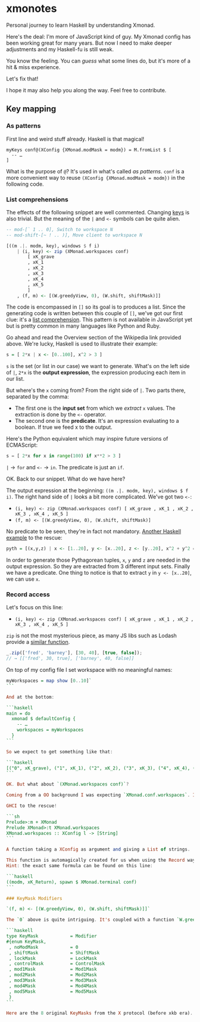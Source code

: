 # xmonotes

Personal journey to learn Haskell by understanding Xmonad.

Here's the deal: I'm more of JavaScript kind of guy. My Xmonad config has been working great for many years.
But now I need to make deeper adjustments and my Haskell-fu is still weak.

You know the feeling. You can *guess* what some lines do, but it's more of a hit & miss experience.

Let's fix that!

I hope it may also help you along the way. Feel free to contribute.

## Key mapping

### As patterns

First line and weird stuff already. Haskell is that magical!

```
myKeys conf@(XConfig {XMonad.modMask = modm}) = M.fromList $ [
  -- …
]
```

What is the purpose of `@`? It's used in what's called *as patterns*. `conf` is a more convenient way to reuse `(XConfig {XMonad.modMask = modm})` in the following code.

### List comprehensions

The effects of the following snippet are well commented.
Changing [keys](https://github.com/Delapouite/xkb-walkthrough) is also trivial. But the meaning of the `|` and `<-` symbols can be quite alien.

```haskell
-- mod-[` 1 .. 0], Switch to workspace N
-- mod-shift-[~ ! .. )], Move client to workspace N

[((m .|. modm, key), windows $ f i)
    | (i, key) <- zip (XMonad.workspaces conf)
        [ xK_grave
        , xK_1
        , xK_2
        , xK_3
        , xK_4
        , xK_5
        ]
    , (f, m) <- [(W.greedyView, 0), (W.shift, shiftMask)]]
```

The code is encompassed in `[]` so its goal is to produces a list.  Since the
generating code is written between this couple of `[]`, we've got our first
clue: it's a [list comprehension](https://en.wikipedia.org/wiki/List_comprehension).
This pattern is not available in JavaScript yet but is pretty common in many languages like
Python and Ruby.

Go ahead and read the Overview section of the Wikipedia link provided above.
We're lucky, Haskell is used to illustrate their example:

```haskell
s = [ 2*x | x <- [0..100], x^2 > 3 ]
```

`s` is the set (or list in our case) we want to generate. What's on the left side of `|`, `2*x` is the **output expression**, the expression producing each item in our list.

But where's the `x` coming from? From the right side of `|`. Two parts there, separated by the comma:
- The first one is the **input set** from which we *extract* `x` values.
The extraction is done by the `<-` operator.
- The second one is the **predicate**. It's an expression evaluating to a boolean. If true we feed x to the output.

Here's the Python equivalent which may inspire future versions of ECMAScript:

```python
s = [ 2*x for x in range(100) if x**2 > 3 ]
```

`|` → `for` and `<-` → `in`. The predicate is just an `if`.

OK. Back to our snippet. What do we have here?

The output expression at the beginning: `((m .|. modm, key), windows $ f i)`.
The right hand side of `|` looks a bit more complicated. We've got two `<-`:
- `(i, key) <- zip (XMonad.workspaces conf) [ xK_grave , xK_1 , xK_2 , xK_3 , xK_4 , xK_5 ]`
- `(f, m) <- [(W.greedyView, 0), (W.shift, shiftMask)]`

No predicate to be seen, they're in fact not mandatory. [Another Haskell example](https://en.wikipedia.org/wiki/Comparison_of_programming_languages_(list_comprehension)) to the rescue:

```haskell
pyth = [(x,y,z) | x <- [1..20], y <- [x..20], z <- [y..20], x^2 + y^2 == z^2]
```

In order to generate those Pythagorean tuples, `x`, `y` and `z` are needed in the output expression. So they are extracted from 3 different input sets. Finally we have a predicate.
One thing to notice is that to extract `y` in `y <- [x..20]`, we can use `x`.

### Record access

Let's focus on this line:

- `(i, key) <- zip (XMonad.workspaces conf) [ xK_grave , xK_1 , xK_2 , xK_3 , xK_4 , xK_5 ]`

`zip` is not the most mysterious piece, as many JS libs such as Lodash provide a [similar function](https://lodash.com/docs#zip).

```js
_.zip(['fred', 'barney'], [30, 40], [true, false]);
// → [['fred', 30, true], ['barney', 40, false]]
```

On top of my config file I set workspace with no meaningful names:

````haskell
myWorkspaces = map show [0..10]`
```

And at the bottom:

```haskell
main = do
  xmonad $ defaultConfig {
    -- …
    workspaces = myWorkspaces
  }
```

So we expect to get something like that:

```haskell
[("0", xK_grave), ("1", xK_1), ("2", xK_2), ("3", xK_3), ("4", xK_4), ("5", xK_5)]
```

OK. But what about `(XMonad.workspaces conf)`?

Coming from a OO background I was expecting `XMonad.conf.workspaces`. I tried to `grep` the whole XMonad code without any success on where the magic could happen.

GHCI to the rescue!

```sh
Prelude>:m + XMonad
Prelude XMonad>:t XMonad.workspaces
XMonad.workspaces :: XConfig l -> [String]
```

A function taking a XConfig as argument and giving a List of strings.

This function is automagically created for us when using the Record way to declare data types as described in this chapter of [LYHGG](http://learnyouahaskell.com/making-our-own-types-and-typeclasses#record-syntax). It is attached to XMonad by the game of re-exports.
Hint: the exact same formula can be found on this line:

```haskell
((modm, xK_Return), spawn $ XMonad.terminal conf)
```

### KeyMask Modifiers

`(f, m) <- [(W.greedyView, 0), (W.shift, shiftMask)]]`

The `0` above is quite intriguing. It's coupled with a function `W.greedyView`. In the other tuple of the list, the function `W.shift` is this time coupled with an explicit `shiftMask`. What could be the real name of the `0` mask? Let's visit the `Grawphics.X11` module which is needed by XMonad. This [Types.hs file](https://github.com/xmonad/X11/blob/master/Graphics/X11/Types.hsc) has an interesting part:

```haskell
type KeyMask            = Modifier
#{enum KeyMask,
 , noModMask            = 0
 , shiftMask            = ShiftMask
 , lockMask             = LockMask
 , controlMask          = ControlMask
 , mod1Mask             = Mod1Mask
 , mod2Mask             = Mod2Mask
 , mod3Mask             = Mod3Mask
 , mod4Mask             = Mod4Mask
 , mod5Mask             = Mod5Mask
 }
```

Here are the 8 original KeyMasks from the X protocol (before xkb era). `0` is just a shorter way to write `noModMask`. `shiftMask` could have been written `1` but the result would have been even harder to decipher. Those masks are then used in a OR bitwise operation with the `.|.` operator.

